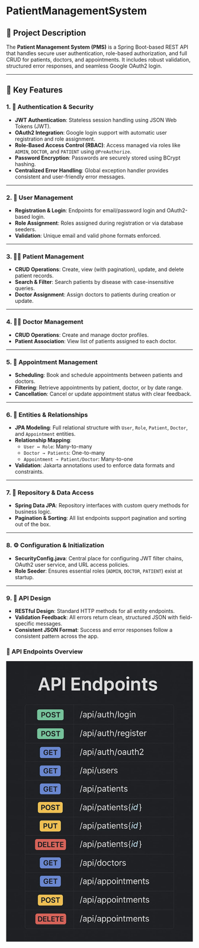 # PatientManagementSystem

## 📌 Project Description

The **Patient Management System (PMS)** is a Spring Boot-based REST API that handles secure user authentication, role-based authorization, and full CRUD for patients, doctors, and appointments. It includes robust validation, structured error responses, and seamless Google OAuth2 login.

---

## 🚀 Key Features

### 1. 🔐 Authentication & Security

- **JWT Authentication**: Stateless session handling using JSON Web Tokens (JWT).
- **OAuth2 Integration**: Google login support with automatic user registration and role assignment.
- **Role-Based Access Control (RBAC)**: Access managed via roles like `ADMIN`, `DOCTOR`, and `PATIENT` using `@PreAuthorize`.
- **Password Encryption**: Passwords are securely stored using BCrypt hashing.
- **Centralized Error Handling**: Global exception handler provides consistent and user-friendly error messages.

---

### 2. 👥 User Management

- **Registration & Login**: Endpoints for email/password login and OAuth2-based login.
- **Role Assignment**: Roles assigned during registration or via database seeders.
- **Validation**: Unique email and valid phone formats enforced.

---

### 3. 🧑‍⚕️ Patient Management

- **CRUD Operations**: Create, view (with pagination), update, and delete patient records.
- **Search & Filter**: Search patients by disease with case-insensitive queries.
- **Doctor Assignment**: Assign doctors to patients during creation or update.

---

### 4. 👨‍⚕️ Doctor Management

- **CRUD Operations**: Create and manage doctor profiles.
- **Patient Association**: View list of patients assigned to each doctor.

---

### 5. 📅 Appointment Management

- **Scheduling**: Book and schedule appointments between patients and doctors.
- **Filtering**: Retrieve appointments by patient, doctor, or by date range.
- **Cancellation**: Cancel or update appointment status with clear feedback.

---

### 6. 🧬 Entities & Relationships

- **JPA Modeling**: Full relational structure with `User`, `Role`, `Patient`, `Doctor`, and `Appointment` entities.
- **Relationship Mapping**:
  - `User ↔ Role`: Many-to-many
  - `Doctor → Patients`: One-to-many
  - `Appointment → Patient/Doctor`: Many-to-one
- **Validation**: Jakarta annotations used to enforce data formats and constraints.

---

### 7. 🧩 Repository & Data Access

- **Spring Data JPA**: Repository interfaces with custom query methods for business logic.
- **Pagination & Sorting**: All list endpoints support pagination and sorting out of the box.

---

### 8. ⚙️ Configuration & Initialization

- **SecurityConfig.java**: Central place for configuring JWT filter chains, OAuth2 user service, and URL access policies.
- **Role Seeder**: Ensures essential roles (`ADMIN`, `DOCTOR`, `PATIENT`) exist at startup.

---

### 9. 📡 API Design

- **RESTful Design**: Standard HTTP methods for all entity endpoints.
- **Validation Feedback**: All errors return clean, structured JSON with field-specific messages.
- **Consistent JSON Format**: Success and error responses follow a consistent pattern across the app.

 ### 📡 API Endpoints Overview

![API Endpoints](api-endpoints.jpg)

